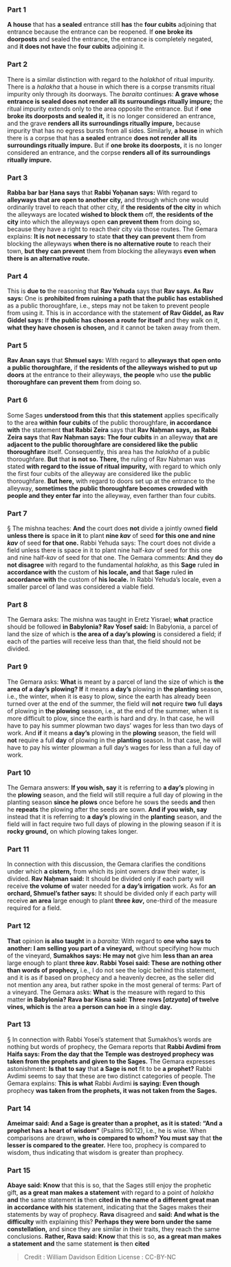 
### Part 1
<b>A house</b> that has <b>a sealed</b> entrance still <b>has</b> the <b>four cubits</b> adjoining that entrance because the entrance can be reopened. If <b>one broke its doorposts</b> and sealed the entrance, the entrance is completely negated, and <b>it does not have</b> the <b>four cubits</b> adjoining it.

### Part 2
There is a similar distinction with regard to the <i>halakhot</i> of ritual impurity. There is a <i>halakha</i> that a house in which there is a corpse transmits ritual impurity only through its doorways. The <i>baraita</i> continues: <b>A grave whose entrance is sealed does not render all its surroundings ritually impure;</b> the ritual impurity extends only to the area opposite the entrance. But if <b>one broke its doorposts and sealed it,</b> it is no longer considered an entrance, and the grave <b>renders all its surroundings ritually impure,</b> because impurity that has no egress bursts from all sides. Similarly, <b>a house</b> in which there is a corpse that has <b>a sealed</b> entrance <b>does not render all its surroundings ritually impure.</b> But if <b>one broke its doorposts,</b> it is no longer considered an entrance, and the corpse <b>renders all of its surroundings ritually impure.</b>

### Part 3
<b>Rabba bar bar Ḥana says</b> that <b>Rabbi Yoḥanan says:</b> With regard to <b>alleyways that are open to another city,</b> and through which one would ordinarily travel to reach that other city, if <b>the residents of the city</b> in which the alleyways are located <b>wished to block them</b> off, <b>the residents of the city</b> into which the alleyways open <b>can prevent them</b> from doing so, because they have a right to reach their city via those routes. The Gemara explains: <b>It is not necessary</b> to state <b>that they can prevent</b> them from blocking the alleyways <b>when there is no alternative route</b> to reach their town, <b>but they can prevent</b> them from blocking the alleyways <b>even when there is an alternative route.</b>

### Part 4
This is <b>due to</b> the reasoning that <b>Rav Yehuda</b> says that <b>Rav says. As Rav says:</b> One is <b>prohibited from ruining a path that the public has established</b> as a public thoroughfare, i.e., steps may not be taken to prevent people from using it. This is in accordance with the statement <b>of Rav Giddel, as Rav Giddel says:</b> If <b>the public has chosen a route for itself</b> and they walk on it, <b>what they have chosen is chosen,</b> and it cannot be taken away from them.

### Part 5
<b>Rav Anan says</b> that <b>Shmuel says:</b> With regard to <b>alleyways that open onto a public thoroughfare,</b> if <b>the residents of the alleyways wished to put up doors</b> at the entrance to their alleyways, <b>the people</b> who use <b>the public thoroughfare can prevent them</b> from doing so.

### Part 6
Some Sages <b>understood from this</b> that <b>this statement</b> applies specifically to the area <b>within four cubits</b> of the public thoroughfare, <b>in accordance with</b> the statement <b>that Rabbi Zeira</b> says that <b>Rav Naḥman says, as Rabbi Zeira says</b> that <b>Rav Naḥman says: The four cubits</b> in an alleyway <b>that are adjacent to the public thoroughfare are considered like the public thoroughfare</b> itself. Consequently, this area has the <i>halakha</i> of a public thoroughfare. <b>But</b> that <b>is not so. There,</b> the ruling of Rav Naḥman was stated <b>with regard to the issue of ritual impurity,</b> with regard to which only the first four cubits of the alleyway are considered like the public thoroughfare. <b>But here,</b> with regard to doors set up at the entrance to the alleyway, <b>sometimes the public thoroughfare becomes crowded with people and they enter far</b> into the alleyway, even farther than four cubits.

### Part 7
§ The mishna teaches: <b>And</b> the court does <b>not</b> divide a jointly owned <b>field unless there is</b> space <b>in it</b> to plant <b>nine <i>kav</i></b> of seed <b>for this one and nine <i>kav</i></b> of seed <b>for that one.</b> Rabbi Yehuda says: The court does not divide a field unless there is space in it to plant nine half-<i>kav</i> of seed for this one and nine half-<i>kav</i> of seed for that one. The Gemara comments: <b>And</b> they <b>do not disagree</b> with regard to the fundamental <i>halakha</i>, as this <b>Sage</b> ruled <b>in accordance with</b> the custom of <b>his locale, and</b> that <b>Sage</b> ruled <b>in accordance with</b> the custom of <b>his locale.</b> In Rabbi Yehuda’s locale, even a smaller parcel of land was considered a viable field.

### Part 8
The Gemara asks: The mishna was taught in Eretz Yisrael; <b>what</b> practice should be followed <b>in Babylonia? Rav Yosef said:</b> In Babylonia, a parcel of land the size of which is <b>the area of a day’s plowing</b> is considered a field; if each of the parties will receive less than that, the field should not be divided.

### Part 9
The Gemara asks: <b>What</b> is meant by a parcel of land the size of which is <b>the area of a day’s plowing? If</b> it means <b>a day’s</b> plowing in <b>the planting</b> season, i.e., the winter, when it is easy to plow, since the earth has already been turned over at the end of the summer, the field will <b>not</b> require <b>two</b> full <b>days</b> of plowing in <b>the plowing</b> season, i.e., at the end of the summer, when it is more difficult to plow, since the earth is hard and dry. In that case, he will have to pay his summer plowman two days’ wages for less than two days of work. And <b>if</b> it means <b>a day’s</b> plowing in the <b>plowing</b> season, the field will <b>not</b> require a full <b>day</b> of plowing in the <b>planting</b> season. In that case, he will have to pay his winter plowman a full day’s wages for less than a full day of work.

### Part 10
The Gemara answers: <b>If you wish, say</b> it is referring to <b>a day’s</b> plowing in the <b>plowing</b> season, and the field will still require a full day of plowing in the planting season <b>since he plows</b> once before he sows the seeds <b>and</b> then he <b>repeats</b> the plowing after the seeds are sown. <b>And if you wish, say</b> instead that it is referring to <b>a day’s</b> plowing in the <b>planting</b> season, and the field will in fact require two full days of plowing in the plowing season if it is <b>rocky ground,</b> on which plowing takes longer.

### Part 11
In connection with this discussion, the Gemara clarifies the conditions under which <b>a cistern,</b> from which its joint owners draw their water, is divided. <b>Rav Naḥman said:</b> It should be divided only if each party will receive <b>the volume of</b> water needed for <b>a day’s irrigation</b> work. As for <b>an orchard, Shmuel’s father says:</b> It should be divided only if each party will receive <b>an area</b> large enough to plant <b>three <i>kav</i>,</b> one-third of the measure required for a field.

### Part 12
<b>That</b> opinion <b>is also taught</b> in a <i>baraita</i>: With regard to <b>one who says to another: I am selling you part of a vineyard,</b> without specifying how much of the vineyard, <b>Sumakhos says: He may not</b> give him <b>less than an area</b> large enough to plant <b>three <i>kav</i>. Rabbi Yosei said: These are nothing other than words of prophecy,</b> i.e., I do not see the logic behind this statement, and it is as if based on prophecy and a heavenly decree, as the seller did not mention any area, but rather spoke in the most general of terms: Part of a vineyard. The Gemara asks: <b>What</b> is the measure with regard to this matter <b>in Babylonia? Rava bar Kisna said: Three rows [<i>atzyata</i>] of twelve vines, which is</b> the area <b>a person can hoe in</b> a single <b>day.</b>

### Part 13
§ In connection with Rabbi Yosei’s statement that Sumakhos’s words are nothing but words of prophecy, the Gemara reports that <b>Rabbi Avdimi from Haifa says: From the day that the Temple was destroyed prophecy was taken from the prophets and given to the Sages.</b> The Gemara expresses astonishment: <b>Is that to say</b> that <b>a Sage is not</b> fit to be <b>a prophet?</b> Rabbi Avdimi seems to say that these are two distinct categories of people. The Gemara explains: <b>This is what</b> Rabbi Avdimi <b>is saying: Even though</b> prophecy <b>was taken from the prophets, it was not taken from the Sages.</b>

### Part 14
<b>Ameimar said: And a Sage is greater than a prophet, as it is stated: “And a prophet has a heart of wisdom”</b> (Psalms 90:12), i.e., he is wise. When comparisons are drawn, <b>who is compared to whom? You must say</b> that <b>the lesser is compared to the greater.</b> Here too, prophecy is compared to wisdom, thus indicating that wisdom is greater than prophecy.

### Part 15
<b>Abaye said: Know</b> that this is so, that the Sages still enjoy the prophetic gift, <b>as a great man makes a statement</b> with regard to a point of <i>halakha</i> <b>and</b> the same statement <b>is</b> then <b>cited in the name of a different great man in accordance with his</b> statement, indicating that the Sages makes their statements by way of prophecy. <b>Rava</b> disagreed and <b>said: And what is the difficulty</b> with explaining this? <b>Perhaps they were born under the same constellation,</b> and since they are similar in their traits, they reach the same conclusions. <b>Rather, Rava said: Know</b> that this is so, <b>as a great man makes a statement and</b> the same statement <b>is</b> then <b>cited</b>

>Credit : William Davidson Edition
>License : CC-BY-NC